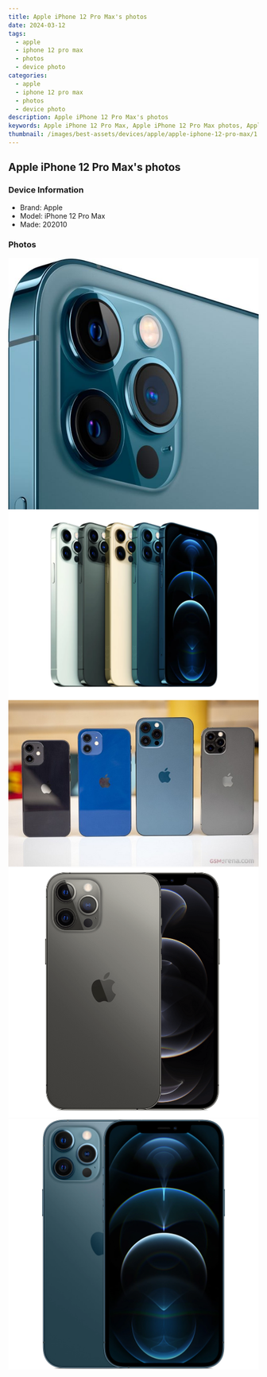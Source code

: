 ```yaml
---
title: Apple iPhone 12 Pro Max's photos
date: 2024-03-12
tags: 
  - apple
  - iphone 12 pro max
  - photos
  - device photo
categories: 
  - apple
  - iphone 12 pro max
  - photos
  - device photo
description: Apple iPhone 12 Pro Max's photos
keywords: Apple iPhone 12 Pro Max, Apple iPhone 12 Pro Max photos, Apple iPhone 12 Pro Max device photo
thumbnail: /images/best-assets/devices/apple/apple-iphone-12-pro-max/1.jpg
---
```


## Apple iPhone 12 Pro Max's photos

### Device Information

- Brand: Apple
- Model: iPhone 12 Pro Max
- Made: 202010

### Photos

![/images/best-assets/devices/apple/apple-iphone-12-pro-max/1.jpg](/images/best-assets/devices/apple/apple-iphone-12-pro-max/1.jpg)
![/images/best-assets/devices/apple/apple-iphone-12-pro-max/2.jpg](/images/best-assets/devices/apple/apple-iphone-12-pro-max/2.jpg)
![/images/best-assets/devices/apple/apple-iphone-12-pro-max/3.jpg](/images/best-assets/devices/apple/apple-iphone-12-pro-max/3.jpg)
![/images/best-assets/devices/apple/apple-iphone-12-pro-max/4.jpg](/images/best-assets/devices/apple/apple-iphone-12-pro-max/4.jpg)
![/images/best-assets/devices/apple/apple-iphone-12-pro-max/5.jpg](/images/best-assets/devices/apple/apple-iphone-12-pro-max/5.jpg)
